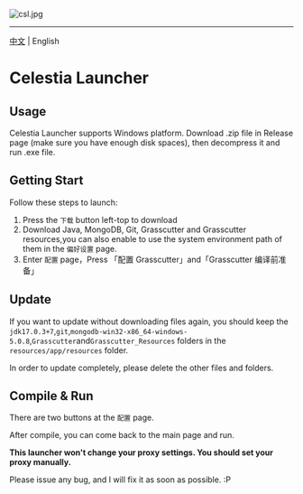![csl.jpg](https://s2.loli.net/2022/05/14/7ajYoZDTyxrgRsN.jpg)

------------

[中文](https://github.com/KL-kirito/CelestiaLauncher/blob/master/README.md) | English

# Celestia Launcher

## Usage

Celestia Launcher supports Windows platform.
Download .zip file in Release page (make sure you have enough disk spaces), then decompress it and run .exe file.

## Getting Start

Follow these steps to launch:

1. Press the `下载` button left-top to download
2. Download Java, MongoDB, Git, Grasscutter and Grasscutter resources,you can also enable to use the system environment path of them in the `偏好设置` page.
3. Enter `配置` page，Press 「配置 Grasscutter」and「Grasscutter 编译前准备」

## Update

If you want to update without downloading files again, you should keep the `jdk17.0.3+7`,`git`,`mongodb-win32-x86_64-windows-5.0.8`,`Grasscutter`and`Grasscutter_Resources` folders in the `resources/app/resources` folder.

In order to update completely, please delete the other files and folders.

## Compile & Run

There are two buttons at the `配置` page.

After compile, you can come back to the main page and run.

**This launcher won't change your proxy settings. You should set your proxy manually.**

Please issue any bug, and I will fix it as soon as possible. :P
